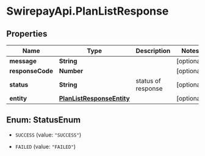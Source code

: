 # SwirepayApi.PlanListResponse

## Properties

Name | Type | Description | Notes
------------ | ------------- | ------------- | -------------
**message** | **String** |  | [optional] 
**responseCode** | **Number** |  | [optional] 
**status** | **String** | status of response | [optional] 
**entity** | [**PlanListResponseEntity**](PlanListResponseEntity.md) |  | [optional] 



## Enum: StatusEnum


* `SUCCESS` (value: `"SUCCESS"`)

* `FAILED` (value: `"FAILED"`)





